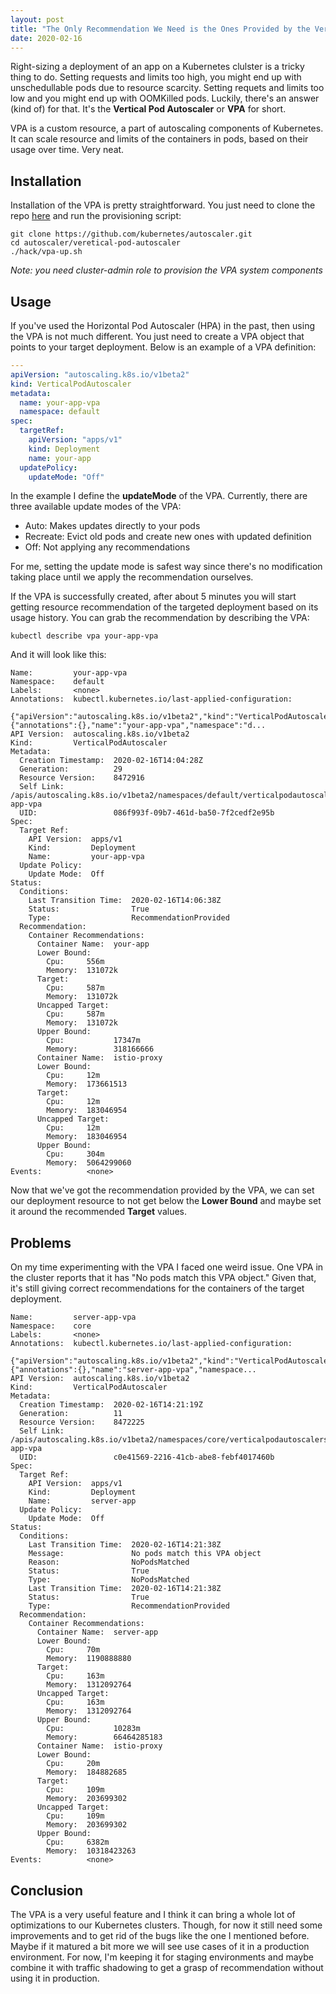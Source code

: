 ```yaml
---
layout: post
title: "The Only Recommendation We Need is the Ones Provided by the Vertical Pod Autoscaler"
date: 2020-02-16
---
```


Right-sizing a deployment of an app on a Kubernetes clulster is a tricky thing to do. Setting requests and limits too high, you might end up with unschedullable pods due to resource scarcity. Setting requets and limits too low and you might end up with OOMKilled pods. Luckily, there's an answer (kind of) for that. It's the **Vertical Pod Autoscaler** or **VPA** for short.

VPA is a custom resource, a part of autoscaling components of Kubernetes. It can scale resource and limits of the containers in pods, based on their usage over time. Very neat.

## Installation

Installation of the VPA is pretty straightforward. You just need to clone the repo [here](https://github.com/kubernetes/autoscaler/tree/master/vertical-pod-autoscaler) and run the provisioning script:

```
git clone https://github.com/kubernetes/autoscaler.git
cd autoscaler/veretical-pod-autoscaler
./hack/vpa-up.sh
```

*Note: you need cluster-admin role to provision the VPA system components*

## Usage

If you've used the Horizontal Pod Autoscaler (HPA) in the past, then using the VPA is not much different. You just need to create a VPA object that points to your target deployment. Below is an example of a VPA definition:

```yaml
---
apiVersion: "autoscaling.k8s.io/v1beta2"
kind: VerticalPodAutoscaler
metadata:
  name: your-app-vpa
  namespace: default
spec:
  targetRef:
    apiVersion: "apps/v1"
    kind: Deployment
    name: your-app
  updatePolicy:
    updateMode: "Off"
```

In the example I define the **updateMode** of the VPA. Currently, there are three available update modes of the VPA:
- Auto: Makes updates directly to your pods
- Recreate: Evict old pods and create new ones with updated definition
- Off: Not applying any recommendations

For me, setting the update mode is safest way since there's no modification taking place until we apply the recommendation ourselves.

If the VPA is successfully created, after about 5 minutes you will start getting resource recommendation of the targeted deployment based on its usage history. You can grab the recommendation by describing the VPA:


```
kubectl describe vpa your-app-vpa
```

And it will look like this:
```
Name:         your-app-vpa
Namespace:    default
Labels:       <none>
Annotations:  kubectl.kubernetes.io/last-applied-configuration:
                {"apiVersion":"autoscaling.k8s.io/v1beta2","kind":"VerticalPodAutoscaler","metadata":{"annotations":{},"name":"your-app-vpa","namespace":"d...
API Version:  autoscaling.k8s.io/v1beta2
Kind:         VerticalPodAutoscaler
Metadata:
  Creation Timestamp:  2020-02-16T14:04:28Z
  Generation:          29
  Resource Version:    8472916
  Self Link:           /apis/autoscaling.k8s.io/v1beta2/namespaces/default/verticalpodautoscalers/your-app-vpa
  UID:                 086f993f-09b7-461d-ba50-7f2cedf2e95b
Spec:
  Target Ref:
    API Version:  apps/v1
    Kind:         Deployment
    Name:         your-app-vpa
  Update Policy:
    Update Mode:  Off
Status:
  Conditions:
    Last Transition Time:  2020-02-16T14:06:38Z
    Status:                True
    Type:                  RecommendationProvided
  Recommendation:
    Container Recommendations:
      Container Name:  your-app
      Lower Bound:
        Cpu:     556m
        Memory:  131072k
      Target:
        Cpu:     587m
        Memory:  131072k
      Uncapped Target:
        Cpu:     587m
        Memory:  131072k
      Upper Bound:
        Cpu:           17347m
        Memory:        318166666
      Container Name:  istio-proxy
      Lower Bound:
        Cpu:     12m
        Memory:  173661513
      Target:
        Cpu:     12m
        Memory:  183046954
      Uncapped Target:
        Cpu:     12m
        Memory:  183046954
      Upper Bound:
        Cpu:     304m
        Memory:  5064299060
Events:          <none>
```

Now that we've got the recommendation provided by the VPA, we can set our deployment resource to not get below the **Lower Bound** and maybe set it around the recommended **Target** values. 


## Problems

On my time experimenting with the VPA I faced one weird issue. One VPA in the cluster reports that it has "No pods match this VPA object." Given that, it's still giving correct recommendations for the containers of the target deployment.

```
Name:         server-app-vpa
Namespace:    core
Labels:       <none>
Annotations:  kubectl.kubernetes.io/last-applied-configuration:
                {"apiVersion":"autoscaling.k8s.io/v1beta2","kind":"VerticalPodAutoscaler","metadata":{"annotations":{},"name":"server-app-vpa","namespace...
API Version:  autoscaling.k8s.io/v1beta2
Kind:         VerticalPodAutoscaler
Metadata:
  Creation Timestamp:  2020-02-16T14:21:19Z
  Generation:          11
  Resource Version:    8472225
  Self Link:           /apis/autoscaling.k8s.io/v1beta2/namespaces/core/verticalpodautoscalers/server-app-vpa
  UID:                 c0e41569-2216-41cb-abe8-febf4017460b
Spec:
  Target Ref:
    API Version:  apps/v1
    Kind:         Deployment
    Name:         server-app
  Update Policy:
    Update Mode:  Off
Status:
  Conditions:
    Last Transition Time:  2020-02-16T14:21:38Z
    Message:               No pods match this VPA object
    Reason:                NoPodsMatched
    Status:                True
    Type:                  NoPodsMatched
    Last Transition Time:  2020-02-16T14:21:38Z
    Status:                True
    Type:                  RecommendationProvided
  Recommendation:
    Container Recommendations:
      Container Name:  server-app
      Lower Bound:
        Cpu:     70m
        Memory:  1190888880
      Target:
        Cpu:     163m
        Memory:  1312092764
      Uncapped Target:
        Cpu:     163m
        Memory:  1312092764
      Upper Bound:
        Cpu:           10283m
        Memory:        66464285183
      Container Name:  istio-proxy
      Lower Bound:
        Cpu:     20m
        Memory:  184882685
      Target:
        Cpu:     109m
        Memory:  203699302
      Uncapped Target:
        Cpu:     109m
        Memory:  203699302
      Upper Bound:
        Cpu:     6382m
        Memory:  10318423263
Events:          <none>
```

## Conclusion

The VPA is a very useful feature and I think it can bring a whole lot of optimizations to our Kubernetes clusters. Though, for now it still need some improvements and to get rid of the bugs like the one I mentioned before. Maybe if it matured a bit more we will see use cases of it in a production environment. For now, I'm keeping it for staging environments and maybe combine it with traffic shadowing to get a grasp of recommendation without using it in production.
